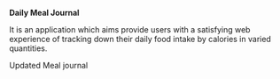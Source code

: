 <b>Daily Meal Journal</b>

  It is an application which aims provide users with a satisfying web experience of tracking down their daily food intake by calories in varied quantities.

  Updated Meal journal